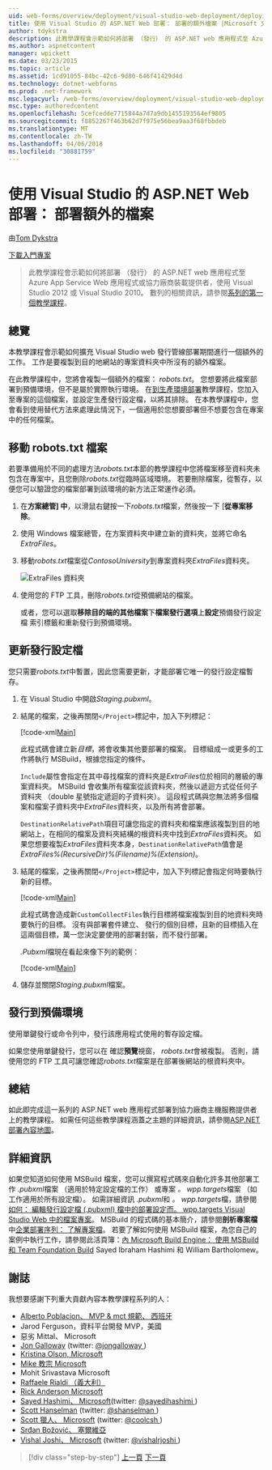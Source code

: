 ```yaml
---
uid: web-forms/overview/deployment/visual-studio-web-deployment/deploying-extra-files
title: 使用 Visual Studio 的 ASP.NET Web 部署： 部署的額外檔案 |Microsoft 文件
author: tdykstra
description: 此教學課程會示範如何將部署 （發行） 的 ASP.NET web 應用程式至 Azure App Service Web 應用程式或協力廠商裝載提供者，使用...
ms.author: aspnetcontent
manager: wpickett
ms.date: 03/23/2015
ms.topic: article
ms.assetid: 1cd91055-84bc-42c6-9d80-646f41429d4d
ms.technology: dotnet-webforms
ms.prod: .net-framework
msc.legacyurl: /web-forms/overview/deployment/visual-studio-web-deployment/deploying-extra-files
msc.type: authoredcontent
ms.openlocfilehash: 5cefcedde7715844a7d7a9db1455193564ef9805
ms.sourcegitcommit: f8852267f463b62d7f975e56bea9aa3f68fbbdeb
ms.translationtype: MT
ms.contentlocale: zh-TW
ms.lasthandoff: 04/06/2018
ms.locfileid: "30881759"
---
```

<a name="aspnet-web-deployment-using-visual-studio-deploying-extra-files"></a>使用 Visual Studio 的 ASP.NET Web 部署： 部署額外的檔案
====================
由[Tom Dykstra](https://github.com/tdykstra)

[下載入門專案](http://go.microsoft.com/fwlink/p/?LinkId=282627)

> 此教學課程會示範如何將部署 （發行） 的 ASP.NET web 應用程式至 Azure App Service Web 應用程式或協力廠商裝載提供者，使用 Visual Studio 2012 或 Visual Studio 2010。 數列的相關資訊，請參閱[系列的第一個教學課程](introduction.md)。


## <a name="overview"></a>總覽

本教學課程會示範如何擴充 Visual Studio web 發行管線部署期間進行一個額外的工作。 工作是要複製到目的地網站的專案資料夾中所沒有的額外檔案。

在此教學課程中，您將會複製一個額外的檔案： *robots.txt*。 您想要將此檔案部署到預備環境，但不是屬於實際執行環境。 在[到生產環境部署](deploying-to-production.md)教學課程，您加入至專案的這個檔案，並設定生產發行設定檔，以將其排除。 在本教學課程中，您會看到使用替代方法來處理此情況下，一個適用於您想要部署但不想要包含在專案中的任何檔案。

## <a name="move-the-robotstxt-file"></a>移動 robots.txt 檔案

若要準備用於不同的處理方法*robots.txt*本節的教學課程中您將檔案移至資料夾未包含在專案中，且您刪除*robots.txt*從臨時區域環境。 若要刪除檔案，從暫存，以便您可以驗證您的檔案部署到該環境的新方法正常運作必須。

1. 在**方案總管] 中**，以滑鼠右鍵按一下*robots.txt*檔案，然後按一下 [**從專案移除**。
2. 使用 Windows 檔案總管，在方案資料夾中建立新的資料夾，並將它命名*ExtraFiles*。
3. 移動*robots.txt*檔案從*ContosoUniversity*到專案資料夾*ExtraFiles*資料夾。

    ![ExtraFiles 資料夾](deploying-extra-files/_static/image1.png)
4. 使用您的 FTP 工具，刪除*robots.txt*從預備網站的檔案。

    或者，您可以選取**移除目的端的其他檔案**下**檔案發行選項**上**設定**預備發行設定檔 索引標籤和重新發行到預備環境。

## <a name="update-the-publish-profile-file"></a>更新發行設定檔

您只需要*robots.txt*中暫置，因此您需要更新，才能部署它唯一的發行設定檔暫存。

1. 在 Visual Studio 中開啟*Staging.pubxml*。
2. 結尾的檔案，之後再關閉`</Project>`標記中，加入下列標記：

    [!code-xml[Main](deploying-extra-files/samples/sample1.xml)]

    此程式碼會建立新*目標*，將會收集其他要部署的檔案。 目標組成一或更多的工作將執行 MSBuild，根據您指定的條件。

    `Include`屬性會指定在其中尋找檔案的資料夾是*ExtraFiles*位於相同的層級的專案資料夾。 MSBuild 會收集所有檔案從該資料夾，然後以遞迴方式從任何子資料夾 （double 星號指定遞迴的子資料夾）。 這段程式碼與您無法將多個檔案和檔案子資料夾中*ExtraFiles*資料夾，以及所有將會部署。

    `DestinationRelativePath`項目可讓您指定的資料夾和檔案應該複製到目的地網站上，在相同的檔案及資料夾結構的根資料夾中找到*ExtraFiles*資料夾。 如果您想要複製*ExtraFiles*資料夾本身，`DestinationRelativePath`值會是*ExtraFiles\%(RecursiveDir)%(Filename)%(Extension)*。
3. 結尾的檔案，之後再關閉`</Project>`標記中，加入下列標記會指定何時要執行新的目標。

    [!code-xml[Main](deploying-extra-files/samples/sample2.xml)]

    此程式碼會造成新`CustomCollectFiles`執行目標將檔案複製到目的地資料夾時要執行的目標。 沒有與部署套件建立、 發行的個別目標，且新的目標插入在這兩個目標，萬一您決定要使用的部署封裝，而不發行部署。

    *.Pubxml*檔現在看起來像下列的範例：

    [!code-xml[Main](deploying-extra-files/samples/sample3.xml?highlight=53-71)]
4. 儲存並關閉*Staging.pubxml*檔案。

## <a name="publish-to-staging"></a>發行到預備環境

使用單鍵發行或命令列中，發行該應用程式使用的暫存設定檔。

如果您使用單鍵發行，您可以在 確認**預覽**視窗， *robots.txt*會被複製。 否則，請使用您的 FTP 工具可讓您確認*robots.txt*檔案是在部署後網站的根資料夾中。

## <a name="summary"></a>總結

如此即完成這一系列的 ASP.NET web 應用程式部署到協力廠商主機服務提供者上的教學課程。 如需任何這些教學課程涵蓋之主題的詳細資訊，請參閱[ASP.NET 部署內容地圖](https://go.microsoft.com/fwlink/p/?LinkId=282413)。

## <a name="more-information"></a>詳細資訊

如果您知道如何使用 MSBuild 檔案，您可以撰寫程式碼來自動化許多其他部署工作 *.pubxml*檔案 （適用於特定設定檔的工作） 或專案 *。 wpp.targets*檔案 （如工作適用於所有設定檔）。 如需詳細資訊 *.pubxml*和 *。 wpp.targets*檔，請參閱[如何： 編輯發行設定檔 (.pubxml) 檔中的部署設定而。 wpp.targets Visual Studio Web 中的檔案專案](https://msdn.microsoft.com/library/ff398069)。 MSBuild 的程式碼的基本簡介，請參閱**剖析專案檔**中[企業部署序列： 了解專案檔](../web-deployment-in-the-enterprise/understanding-the-project-file.md)。 若要了解如何使用 MSBuild 檔案，為您自己的案例中執行工作，請參閱此活頁簿：[內 Microsoft Build Engine： 使用 MSBuild 和 Team Foundation Build](http://msbuildbook.com) Sayed Ibraham Hashimi 和 William Bartholomew。

## <a name="acknowledgements"></a>謝誌

我想要感謝下列重大貢獻內容本教學課程系列的人：

- [Alberto Poblacion、 MVP &amp; mct 規範、 西班牙](https://mvp.microsoft.com/mvp/Alberto%20Poblacion%20Bolano-36772)
- Jarod Ferguson，資料平台開發 MVP，美國
- 惡劣 Mittal、 Microsoft
- [Jon Galloway](https://weblogs.asp.net/jgalloway) (twitter: [ @jongalloway ](http://twitter.com/jongalloway))
- [Kristina Olson, Microsoft](https://blogs.iis.net/krolson/default.aspx)
- [Mike 教宗 Microsoft](http://www.mikepope.com/blog/DisplayBlog.aspx)
- Mohit Srivastava Microsoft
- [Raffaele Rialdi （義大利）](http://www.iamraf.net/)
- [Rick Anderson Microsoft](https://blogs.msdn.com/b/rickandy/)
- [Sayed Hashimi、 Microsoft](http://sedodream.com/default.aspx)(twitter: [ @sayedihashimi ](http://twitter.com/sayedihashimi))
- [Scott Hanselman](http://www.hanselman.com/blog/) (twitter: [ @shanselman ](http://twitter.com/shanselman))
- [Scott 獵人、 Microsoft](https://blogs.msdn.com/b/scothu/) (twitter: [ @coolcsh ](http://twitter.com/coolcsh))
- [Srđan Božović、 塞爾維亞](http://msforge.net/blogs/zmajcek/)
- [Vishal Joshi、 Microsoft](http://vishaljoshi.blogspot.com/) (twitter: [ @vishalrjoshi ](http://twitter.com/vishalrjoshi))

> [!div class="step-by-step"]
> [上一頁](command-line-deployment.md)
> [下一頁](troubleshooting.md)
